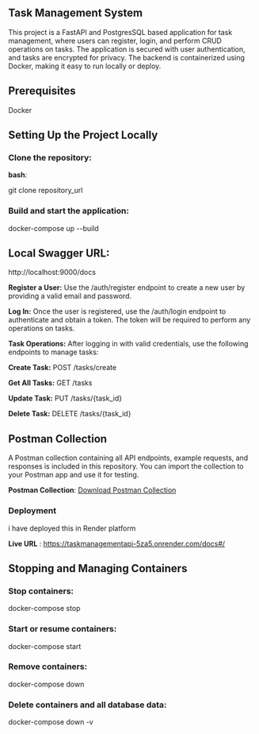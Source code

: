 ## Task Management System
This project is a FastAPI and PostgresSQL based application for task management, where users can register, login, and perform CRUD operations on tasks.
The application is secured with user authentication, and tasks are encrypted for privacy. The backend is containerized using Docker, making it easy to run locally or deploy.

## Prerequisites

Docker

## Setting Up the Project Locally
### Clone the repository:

**bash**:

git clone repository_url

### Build and start the application:

docker-compose up --build

## Local Swagger URL:

http://localhost:9000/docs

**Register a User:** Use the /auth/register endpoint to create a new user by providing a valid email and password.

**Log In:** Once the user is registered, use the /auth/login endpoint to authenticate and obtain a token. The token will be required to perform any operations on tasks.

**Task Operations:** After logging in with valid credentials, use the following endpoints to manage tasks:

**Create Task:** POST /tasks/create

**Get All Tasks:** GET /tasks

**Update Task:** PUT /tasks/{task_id}

**Delete Task:** DELETE /tasks/{task_id}

## Postman Collection

A Postman collection containing all API endpoints, example requests, and responses is included in this repository. You can import the collection to your Postman app and use it for testing.

**Postman Collection**: [Download Postman Collection](./postman/TaskManagementAPI.postman_collection.json)

### Deployment
i have deployed this in Render platform

**Live URL** : https://taskmanagementapi-5za5.onrender.com/docs#/


## Stopping and Managing Containers
### Stop containers:

docker-compose stop
### Start or resume containers:

docker-compose start
### Remove containers:

docker-compose down
### Delete containers and all database data:

docker-compose down -v
